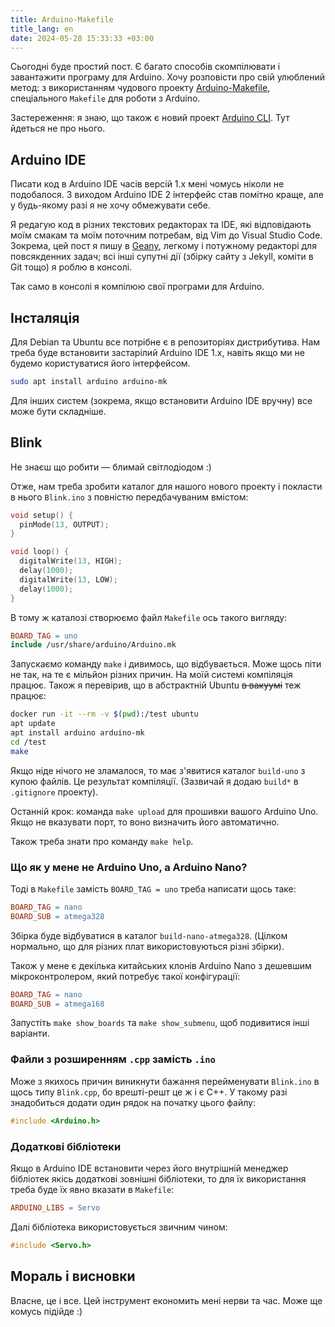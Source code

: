 ```yaml
---
title: Arduino-Makefile
title_lang: en
date: 2024-05-28 15:33:33 +03:00
---
```


Сьогодні буде простий пост. Є багато способів скомпілювати і завантажити програму для Arduino. Хочу розповісти про свій улюблений метод: з використанням чудового проекту [Arduino-Makefile][1], спеціального `Makefile` для роботи з Arduino.

Застереження: я знаю, що також є новий проект [Arduino&nbsp;<abbr>CLI</abbr>][3]. Тут йдеться не про нього. 


Arduino&nbsp;<abbr>IDE</abbr>
-----------------------------

Писати код в Arduino&nbsp;<abbr>IDE</abbr> часів версій 1.x мені чомусь ніколи не подобалося. З виходом Arduino&nbsp;<abbr>IDE</abbr>&nbsp;2 інтерфейс став помітно краще, але у будь-якому разі я не хочу обмежувати себе.

Я редагую код в різних текстових редакторах та <abbr>IDE</abbr>, які відповідають моїм смакам та моїм поточним потребам, від Vim до Visual&nbsp;Studio&nbsp;Code. Зокрема, цей пост я пишу в [Geany][2], легкому і потужному редакторі для повсякденних задач; всі інші супутні дії (збірку сайту з Jekyll, коміти в Git тощо) я роблю в консолі.

Так само в консолі я компілюю свої програми для Arduino.


Інсталяція
----------

Для Debian та Ubuntu все потрібне є в репозиторіях дистрибутива. Нам треба буде встановити застарілий Arduino&nbsp;<abbr>IDE</abbr>&nbsp;1.x, навіть якщо ми не будемо користуватися його інтерфейсом.

```sh
sudo apt install arduino arduino-mk
```

Для інших систем (зокрема, якщо встановити Arduino&nbsp;<abbr>IDE</abbr> вручну) все може бути складніше.


Blink
-----

Не знаєш що робити — блимай світлодіодом :)

Отже, нам треба зробити каталог для нашого нового проекту і покласти в нього `Blink.ino` з повністю передбачуваним вмістом:

```cpp
void setup() {
  pinMode(13, OUTPUT);
}

void loop() {
  digitalWrite(13, HIGH);
  delay(1000);
  digitalWrite(13, LOW);
  delay(1000);
}
```

В тому ж каталозі створюємо файл `Makefile` ось такого вигляду:

```Makefile
BOARD_TAG = uno
include /usr/share/arduino/Arduino.mk
```

Запускаємо команду `make` і дивимось, що відбувається. Може щось піти не так, на те є мільйон різних причин. На моїй системі компіляція працює. Також я перевірив, що в абстрактній Ubuntu ~~в вакуумі~~ теж працює:

```sh
docker run -it --rm -v $(pwd):/test ubuntu
apt update
apt install arduino arduino-mk
cd /test
make
```

Якщо ніде нічого не зламалося, то має з'явитися каталог `build-uno` з купою файлів. Це результат компіляції. (Зазвичай я додаю `build*` в `.gitignore` проекту).

Останній крок: команда `make upload` для прошивки вашого Arduino&nbsp;Uno. Якщо не вказувати порт, то воно визначить його автоматично.

Також треба знати про команду `make help`.


### Що як у мене не Arduino&nbsp;Uno, а Arduino&nbsp;Nano?

Тоді в `Makefile` замість `BOARD_TAG = uno` треба написати щось таке:

```Makefile
BOARD_TAG = nano
BOARD_SUB = atmega328
```

Збірка буде відбуватися в каталог `build-nano-atmega328`. (Цілком нормально, що для різних плат використовуються різні збірки).

Також у мене є декілька китайських клонів Arduino Nano з дешевшим мікроконтролером, який потребує такої конфігурації:


```Makefile
BOARD_TAG = nano
BOARD_SUB = atmega168
```

Запустіть `make show_boards` та `make show_submenu`, щоб подивитися інші варіанти.


### Файли з розширенням `.cpp` замість `.ino`

Може з якихось причин виникнути бажання перейменувати `Blink.ino` в щось типу `Blink.cpp`, бо врешті-решт це ж і є C++. У такому разі знадобиться додати один рядок на початку цього файлу:

```cpp
#include <Arduino.h>
```


### Додаткові бібліотеки

Якщо в Arduino&nbsp;<abbr>IDE</abbr> встановити через його внутрішній менеджер бібліотек якісь додаткові зовнішні бібліотеки, то для їх використання треба буде їх явно вказати в `Makefile`:

```Makefile
ARDUINO_LIBS = Servo
```

Далі бібліотека використовується звичним чином:

```cpp
#include <Servo.h>
```


Мораль і висновки
-----------------

Власне, це і все. Цей інструмент економить мені нерви та час. Може ще комусь підійде :)


[1]: https://github.com/sudar/Arduino-Makefile
[2]: https://geany.org/
[3]: https://arduino.github.io/arduino-cli/
